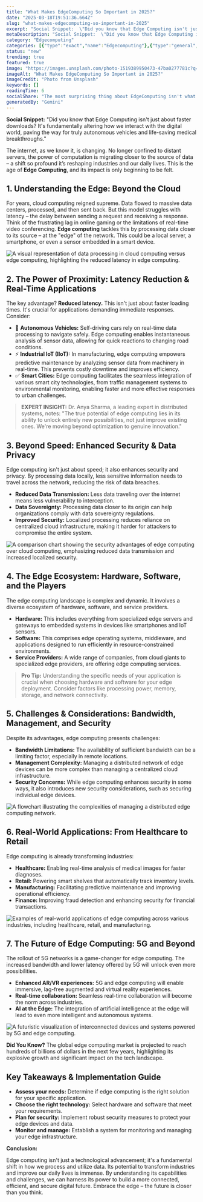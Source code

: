 ```yaml
---
title: "What Makes EdgeComputing So Important in 2025?"
date: "2025-03-18T19:51:36.664Z"
slug: "what-makes-edgecomputing-so-important-in-2025"
excerpt: "Social Snippet:  \"Did you know that Edge Computing isn't just about faster downloads? It's fundamentally altering how we interact with the digital world, paving the way for truly autonomous vehicles and life-saving medical breakthroughs.\""
metaDescription: "Social Snippet:  \"Did you know that Edge Computing isn't just about faster downloads? It's fundamentally altering how we interact with the digital world, p..."
category: "Edgecomputing"
categories: [{"type":"exact","name":"Edgecomputing"},{"type":"general","name":"Technology"},{"type":"medium","name":"Networking"},{"type":"specific","name":"IoT"},{"type":"niche","name":"Fog Computing"}]
status: "new"
trending: true
featured: true
image: "https://images.unsplash.com/photo-1519389950473-47ba0277781c?q=85&w=1200&fit=max&fm=webp&auto=compress"
imageAlt: "What Makes EdgeComputing So Important in 2025?"
imageCredit: "Photo from Unsplash"
keywords: []
readingTime: 6
socialShare: "The most surprising thing about EdgeComputing isn't what most people think. Find out what experts really say about this game-changing topic."
generatedBy: "Gemini"
---
```




**Social Snippet:**  "Did you know that Edge Computing isn't just about faster downloads? It's fundamentally altering how we interact with the digital world, paving the way for truly autonomous vehicles and life-saving medical breakthroughs."

The internet, as we know it, is changing.  No longer confined to distant servers, the power of computation is migrating closer to the source of data – a shift so profound it’s reshaping industries and our daily lives. This is the age of **Edge Computing**, and its impact is only beginning to be felt.

## 1. Understanding the Edge: Beyond the Cloud

For years, cloud computing reigned supreme.  Data flowed to massive data centers, processed, and then sent back. But this model struggles with latency – the delay between sending a request and receiving a response.  Think of the frustrating lag in online gaming or the limitations of real-time video conferencing.  **Edge computing** tackles this by processing data closer to its source – at the "edge" of the network. This could be a local server, a smartphone, or even a sensor embedded in a smart device.

![A visual representation of data processing in cloud computing versus edge computing, highlighting the reduced latency in edge computing.](https://via.placeholder.com/800x400?text=Loading+Image)

## 2. The Power of Proximity:  Latency Reduction & Real-Time Applications

The key advantage?  **Reduced latency.** This isn't just about faster loading times.  It's crucial for applications demanding immediate responses.  Consider:

* 🔑 **Autonomous Vehicles:**  Self-driving cars rely on real-time data processing to navigate safely. Edge computing enables instantaneous analysis of sensor data, allowing for quick reactions to changing road conditions.
* ⚡ **Industrial IoT (IIoT):**  In manufacturing, edge computing empowers predictive maintenance by analyzing sensor data from machinery in real-time.  This prevents costly downtime and improves efficiency.
* ✅ **Smart Cities:**  Edge computing facilitates the seamless integration of various smart city technologies, from traffic management systems to environmental monitoring, enabling faster and more effective responses to urban challenges.

> **EXPERT INSIGHT:**  Dr. Anya Sharma, a leading expert in distributed systems, notes: "The true potential of edge computing lies in its ability to unlock entirely new possibilities, not just improve existing ones. We're moving beyond optimization to genuine innovation."

## 3. Beyond Speed:  Enhanced Security & Data Privacy

Edge computing isn't just about speed; it also enhances security and privacy.  By processing data locally, less sensitive information needs to travel across the network, reducing the risk of data breaches.

*   **Reduced Data Transmission:** Less data traveling over the internet means less vulnerability to interception.
*   **Data Sovereignty:** Processing data closer to its origin can help organizations comply with data sovereignty regulations.
*   **Improved Security:** Localized processing reduces reliance on centralized cloud infrastructure, making it harder for attackers to compromise the entire system.

![A comparison chart showing the security advantages of edge computing over cloud computing, emphasizing reduced data transmission and increased localized security.](https://via.placeholder.com/800x400?text=Loading+Image)

## 4.  The Edge Ecosystem: Hardware, Software, and the Players

The edge computing landscape is complex and dynamic. It involves a diverse ecosystem of hardware, software, and service providers.

* **Hardware:**  This includes everything from specialized edge servers and gateways to embedded systems in devices like smartphones and IoT sensors.
* **Software:**  This comprises edge operating systems, middleware, and applications designed to run efficiently in resource-constrained environments.
* **Service Providers:**  A wide range of companies, from cloud giants to specialized edge providers, are offering edge computing services.

> **Pro Tip:**  Understanding the specific needs of your application is crucial when choosing hardware and software for your edge deployment. Consider factors like processing power, memory, storage, and network connectivity.

## 5.  Challenges & Considerations: Bandwidth, Management, and Security

Despite its advantages, edge computing presents challenges:

* **Bandwidth Limitations:**  The availability of sufficient bandwidth can be a limiting factor, especially in remote locations.
* **Management Complexity:**  Managing a distributed network of edge devices can be more complex than managing a centralized cloud infrastructure.
* **Security Concerns:**  While edge computing enhances security in some ways, it also introduces new security considerations, such as securing individual edge devices.

![A flowchart illustrating the complexities of managing a distributed edge computing network.](https://via.placeholder.com/800x400?text=Loading+Image)

## 6.  Real-World Applications:  From Healthcare to Retail

Edge computing is already transforming industries:

* **Healthcare:**  Enabling real-time analysis of medical images for faster diagnoses.
* **Retail:**  Powering smart shelves that automatically track inventory levels.
* **Manufacturing:**  Facilitating predictive maintenance and improving operational efficiency.
* **Finance:**  Improving fraud detection and enhancing security for financial transactions.

![Examples of real-world applications of edge computing across various industries, including healthcare, retail, and manufacturing.](https://via.placeholder.com/800x400?text=Loading+Image)

## 7.  The Future of Edge Computing:  5G and Beyond

The rollout of 5G networks is a game-changer for edge computing.  The increased bandwidth and lower latency offered by 5G will unlock even more possibilities.

*   **Enhanced AR/VR experiences:**  5G and edge computing will enable immersive, lag-free augmented and virtual reality experiences.
*   **Real-time collaboration:**  Seamless real-time collaboration will become the norm across industries.
*   **AI at the Edge:**  The integration of artificial intelligence at the edge will lead to even more intelligent and autonomous systems.

![A futuristic visualization of interconnected devices and systems powered by 5G and edge computing.](https://via.placeholder.com/800x400?text=Loading+Image)

**Did You Know?** The global edge computing market is projected to reach hundreds of billions of dollars in the next few years, highlighting its explosive growth and significant impact on the tech landscape.

## Key Takeaways & Implementation Guide

* **Assess your needs:**  Determine if edge computing is the right solution for your specific application.
* **Choose the right technology:**  Select hardware and software that meet your requirements.
* **Plan for security:**  Implement robust security measures to protect your edge devices and data.
* **Monitor and manage:**  Establish a system for monitoring and managing your edge infrastructure.

**Conclusion:**

Edge computing isn't just a technological advancement; it's a fundamental shift in how we process and utilize data.  Its potential to transform industries and improve our daily lives is immense. By understanding its capabilities and challenges, we can harness its power to build a more connected, efficient, and secure digital future.  Embrace the edge – the future is closer than you think.


<div class="reading-progress-container">
  <div id="reading-progress" class="reading-progress"></div>
</div>
